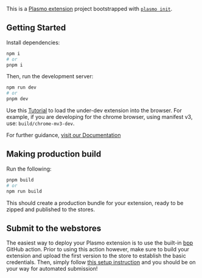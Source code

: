 This is a [Plasmo extension](https://docs.plasmo.com/) project bootstrapped with [`plasmo init`](https://www.npmjs.com/package/plasmo).

## Getting Started

Install dependencies:
```bash
npm i
# or 
pnpm i
```

Then, run the development server:

```bash
npm run dev
# or
pnpm dev
```

Use this [Tutorial](https://docs.plasmo.com/framework#loading-the-extension-in-chrome/) to load the under-dev extension into the browser. For example, if you are developing for the chrome browser, using manifest v3, use: `build/chrome-mv3-dev`.

For further guidance, [visit our Documentation](https://docs.plasmo.com/)

## Making production build

Run the following:

```bash
pnpm build
# or
npm run build
```

This should create a production bundle for your extension, ready to be zipped and published to the stores.

## Submit to the webstores

The easiest way to deploy your Plasmo extension is to use the built-in [bpp](https://bpp.browser.market) GitHub action. Prior to using this action however, make sure to build your extension and upload the first version to the store to establish the basic credentials. Then, simply follow [this setup instruction](https://docs.plasmo.com/framework/workflows/submit) and you should be on your way for automated submission!

